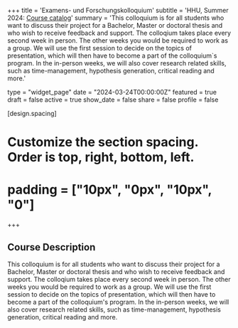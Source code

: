 +++
title = 'Examens- und Forschungskolloquium'
subtitle = 'HHU, Summer 2024: [Course catalog](https://lsf.hhu.de/qisserver/rds?state=verpublish&status=init&vmfile=no&publishid=252612&moduleCall=webInfo&publishConfFile=webInfo&publishSubDir=veranstaltung)'
summary = 'This colloquium is for all students who want to discuss their project for a Bachelor, Master or doctoral thesis and who wish to receive feedback and support. The colloqium takes place every second week in person. The other weeks you would be required to work as a group. We will use the first session to decide on the topics of presentation, which will then have to become a part of the colloquium`s program. In the in-person weeks, we will also cover research related skills, such as time-management, hypothesis generation, critical reading and more.'

type = "widget_page"
date = "2024-03-24T00:00:00Z"
featured = true
draft = false
active = true
show_date = false
share = false
profile = false

[design.spacing]
  # Customize the section spacing. Order is top, right, bottom, left.
  # padding = ["10px", "0px", "10px", "0"]

+++

## Course Description

This colloquium is for all students who want to discuss their project for a Bachelor, Master or doctoral thesis and who wish to receive feedback and support. The colloqium takes place every second week in person. The other weeks you would be required to work as a group. We will use the first session to decide on the topics of presentation, which will then have to become a part of the colloquium's program. In the in-person weeks, we will also cover research related skills, such as time-management, hypothesis generation, critical reading and more.



